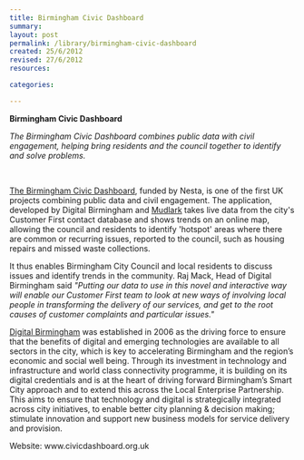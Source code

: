 ```yaml
---
title: Birmingham Civic Dashboard
summary:
layout: post
permalink: /library/birmingham-civic-dashboard
created: 25/6/2012
revised: 27/6/2012
resources:

categories:

---
```


<p><strong>Birmingham Civic Dashboard</strong></p>
<p><em>The Birmingham Civic Dashboard combines public data with civil engagement, helping bring residents and the council together to identify and solve problems.</em></p>
<p> </p>
<p><a href="http://www.civicdashboard.org.uk" rel="nofollow">The Birmingham Civic Dashboard</a>, funded by Nesta, is one of the first UK projects combining public data and civil engagement. The application, developed by Digital Birmingham and <a href="/library/Mudlark" rel="nofollow">Mudlark</a> takes live data from the city's Customer First contact database and shows trends on an online map, allowing the council and residents to identify 'hotspot' areas where there are common or recurring issues, reported to the council, such as housing repairs and missed waste collections.</p>
<p>It thus enables Birmingham City Council and local residents to discuss issues and identify trends in the community. Raj Mack, Head of Digital Birmingham said <em>"Putting our data to use in this novel and interactive way will enable our Customer First team to look at new ways of involving local people in transforming the delivery of our services, and get to the root causes of customer complaints and particular issues."</em></p>
<p><a title="Digital Birmingham" href="//www.digitalbirmingham.co.uk" rel="nofollow">Digital Birmingham</a> was established in 2006 as the driving force to ensure that the benefits of digital and emerging technologies are available to all sectors in the city, which is key to accelerating Birmingham and the region’s economic and social well being. Through its investment in technology and infrastructure and world class connectivity programme, it is building on its digital credentials and is at the heart of driving forward Birmingham’s Smart City approach and to extend this across the Local Enterprise Partnership. This aims to ensure that technology and digital is strategically integrated across city initiatives, to enable better city planning &amp; decision making; stimulate innovation and support new business models for service delivery and provision.</p>
<p>Website: www.civicdashboard.org.uk</p>
